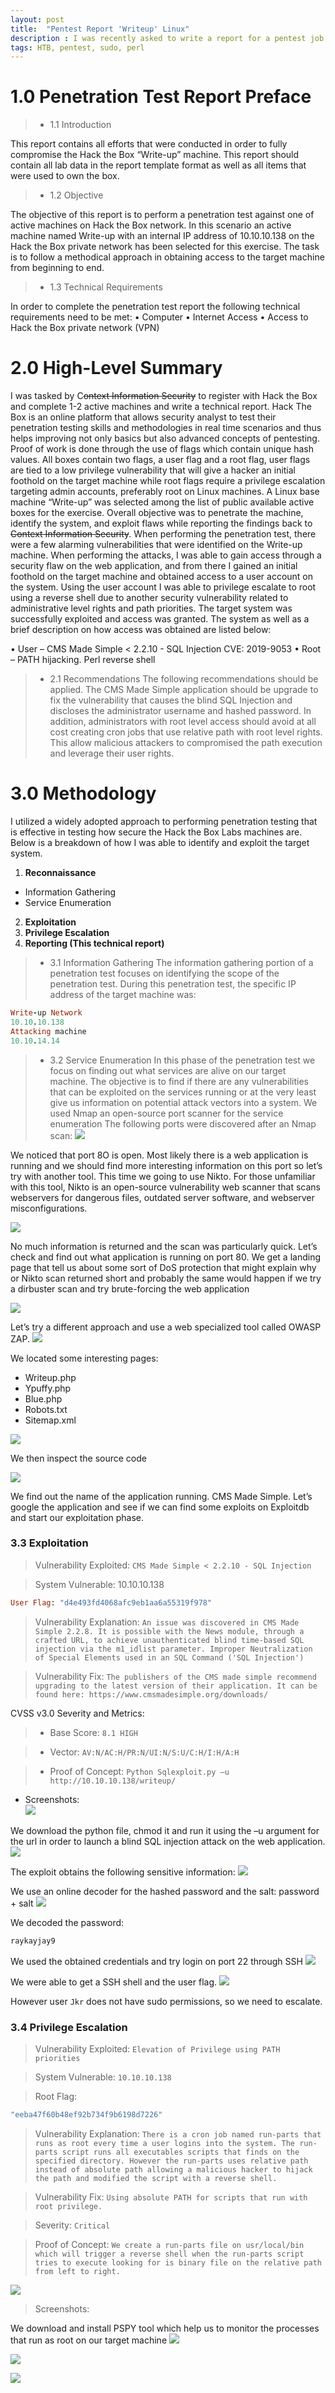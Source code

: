 ```yaml
---
layout: post
title:  "Pentest Report 'Writeup' Linux"
description : I was recently asked to write a report for a pentest job. Company name omitted :) 
tags: HTB, pentest, sudo, perl
---
```


# 1.0 Penetration Test Report Preface
> - 1.1 Introduction

This report contains all efforts that were conducted in order to fully compromise the Hack the Box “Write-up” machine. This report should contain all lab data in the report template format as well as all items that were used to own the box. 
> - 1.2 Objective

The objective of this report is to perform a penetration test against one of active machines on Hack the Box network. In this scenario an active machine named Write-up with an internal IP address of 10.10.10.138 on the Hack the Box private network has been selected for this exercise. The task is to follow a methodical approach in obtaining access to the target machine from beginning to end.
> - 1.3 Technical Requirements

In order to complete the penetration test report the following technical requirements need to be met:
•	Computer
•	Internet Access
•	Access to Hack the Box private network (VPN)

# 2.0 High-Level Summary

I was tasked by C~~ontext Information Security~~ to register with Hack the Box and complete 1-2 active machines and write a technical report. Hack The Box is an online platform that allows security analyst to test their penetration testing skills and methodologies in real time scenarios and thus helps improving not only basics but also advanced concepts of pentesting. Proof of work is done through the use of flags which contain unique hash values. All boxes contain two flags, a user flag and a root flag, user flags are tied to a low privilege vulnerability that will give a hacker an initial foothold on the target machine while root flags require a privilege escalation targeting admin accounts, preferably root on Linux machines. A Linux base machine “Write-up” was selected among the list of public available active boxes for the exercise. Overall objective was to penetrate the machine, identify the system, and exploit flaws while reporting the findings back to ~~Context Information Security~~.
When performing the penetration test, there were a few alarming vulnerabilities that were identified on the Write-up machine. When performing the attacks, I was able to gain access through a security flaw on the web application, and from there I gained an initial foothold on the target machine and obtained access to a user account on the system. Using the user account I was able to privilege escalate to root using a reverse shell due to another security vulnerability related to administrative level rights and path priorities. The target system was successfully exploited and access was granted. The system as well as a brief description on how access was obtained are listed below:

•	User – CMS Made Simple < 2.2.10 - SQL Injection CVE: 2019-9053
•	Root – PATH hijacking. Perl reverse shell

> - 2.1 Recommendations
The following recommendations should be applied.  The CMS Made Simple application should be upgrade to fix the vulnerability that causes the blind SQL Injection and discloses the administrator username and hashed password. In addition, administrators with root level access should avoid at all cost creating cron jobs that use relative path with root level rights. This allow malicious attackers to compromised the path execution and leverage their user rights.

# 3.0 Methodology
I utilized a widely adopted approach to performing penetration testing that is effective in testing how secure the Hack the Box Labs machines are. Below is a breakdown of how I was able to identify and exploit the target system.
1. **Reconnaissance**
- Information Gathering
- Service Enumeration
2. **Exploitation**
3. **Privilege Escalation**
4. **Reporting (This technical report)**

> - 3.1 Information Gathering
The information gathering portion of a penetration test focuses on identifying the scope of the penetration test. During this penetration test, the specific IP address of the target machine was:
```ruby
Write-up Network
10.10.10.138
Attacking machine
10.10.14.14
```
> - 3.2 Service Enumeration
In this phase of the penetration test we focus on finding out what services are alive on our target machine. The objective is to find if there are any vulnerabilities that can be exploited on the services running or at the very least give us information on potential attack vectors into a system. We used Nmap an open-source port scanner for the service enumeration
The following ports were discovered after an Nmap scan:
![](https://lh3.googleusercontent.com/BgGY9StNsAkrYwSUNeBLfWjrJ9Z-6Ci0VdPUlVJaFhJrFmeGaTGkUJqzZ0_G5bP7ryj-L4d3B8_ogkb0je7X4EALN4SYuihEJIksAiy4MjnFTraaUOAY8Q798HR9lXOPlfjKuzJ_QxwvBNQu8_7I2f5JEqFTsd8yz9-kDpvszihJZbwfAOqNOBs6oBqUYrjtaRlaslfsafTFNFL5eNNfc80UEuhk7RdPs8ZmKHDiKqBLtBSzkLyDZqqTVlTcJ5HjfbzNJ6sZsi5pr1FVEohvDbv761HeSeg2H4OCn40GifeBLMWs6R_zVIfenrOdf0QyfpKsBl8WHlSwDyrEr5RRDMy6F87eQd0PQwf1jHKOId6CPsKpIm5jOPOVsoGgCWpklXcqIV-NaSzdILiGR0ILLtw2_S7T3uk0B_5-h8JIlr5JhPf3hk_wI67uGPfeU5mwOPAJJDLVyw1wr2fgS-53hbbA9NfA9rxn0X25Wfp_Iw780lhPazTB2FMkSYgaFsz930KkBYyQXTf-zMsfvvjdAU58upasJJ4wkT2WR4OMd5KSkAg2LyarD7Ej8Fb8dA6wQO-alDM3QQXgkRlUshS5C7t8CVzNWSjkd_RFGcTdET45k27ZJuTU8wjJB8Dub3mrUxObugmk0h-w9RV3jivcrNc4yeT673QvzJOAen5Z02TGlnOrKBxqIY4=w938-h297-no)

We noticed that port 8O is open. Most likely there is a web application is running and we should find more interesting information on this port so let’s try with another tool. This time we going to use Nikto. For those unfamiliar with this tool, Nikto is an open-source vulnerability web scanner that scans webservers for dangerous files, outdated server software, and webserver misconfigurations.

![](https://lh3.googleusercontent.com/Xr3NEpzNZj2g_pC6OcPzfux1-tX9A3_P0JjhKaF3QRdWFZLCal6WkwnE3cO2gTVyjXdDSOFCa7ct10m9w8IiNrbrLIdOMnkHdxfsHDc1GtACZdwv3DrWNLvE65g_Tk3_NccR7ojQdLsOjoU8ds56mGoMAN5_Xllu3FfbNJHWczUEIMVAaFCnzT159XD40ZUFt43lde15A231QyUBHWCY9LtyuSMP5VOwormSq6govIUIkB3HyvDVdOlDsD49ihtW2RGjxLPElg_f6D_AJL6IhDIS7IAfDPetY9kLU2yOk1Jwf6MRT-PLy8bDc4QGv1cJh6l0c_jcJ0uFCbKnfvom4cJPgVi45M4dS6zrRTt-sgtmV6912cVP9J1n7hydAVi-_zIsncaPQZD_vQQ6usjyF-8v39ZIJg2fZKe8M0ggbbHNHczbHARD0d-mlpANSEZ4fPdRW5Jrj_qEeVW9schIc8F3_L-3Y3iIw3EdL7JoIAKwN5NU1ZAJZQT3COvOU7lCtX2LcLbG-f3oMb2cwZ06Qlgdx5MPz7pjRw3kOQBjTmtDEyqLcIBWztz3cq_kne8cD2S3_IBYaBXxOkTzJhl0-gkhUkpctfjfg3rBtcTeyjHNol_XbhmlmBE_85rVcLry_EU5gEWl8JErqiA-jTxT0dsCqmO0ZZ_FHmTcr7J1bRbNXN92qa7tYWs=w1072-h341-no)

No much information is returned and the scan was particularly quick. Let’s check and find out what application is running on port 80.
We get a landing page that tell us about some sort of DoS protection that might explain why or Nikto scan returned short and probably the same would happen if we try a dirbuster scan and try brute-forcing the web application 

![](https://lh3.googleusercontent.com/_YhLVAVY_EqXHZpqGTba22QjuGIT-6alLMlE5bqTzpZXLIi3m4Pjatq7ng-ctfSMKf77uKZYS-Z2FuFKaCx_PPtQ_XUF0XUKBL4LYKmi7pFxlgolybsn9-WokxriNO0ttw3VQZrkJLYVcpiPdKQmZzXsrcKh9X-lmMAYPv8Qsu3SFUWn9D7ixb9AtZ2irZpBHlNCu59abrt8HvRvTDSGOS1xXBZUyMBW7mX8rDD7zbfnym1yYVaV2lgrh3Ja_QN3Aw29Id-Erh2_OT2Fz9HbA2JyioOcwggFrpoXrfI3VSwcP1DRYo2Uq9v4xYTeMgaWAVBbwqm5P8T0ddM3QBkegkrW9Sevmq5icGIUgJSZLJSy5VMSycglnfDr3PtHUgu5VAAXQZVoF_meeOJR3e-PRn8wW2mvqvAdhpHM0CMEn30Mawk75IfWzc0Y3b0OgGPDUYxjSZBccLy2Zrd44YZ8PuVqssK6p_c3wgBDMPwJNQ-qtf7iUAx-tIDIrC-hJwHIy25U8H89BXo1nVZvJcoUjD5ikoeKTw4hvtHpXDWbV2ofMjRsXaI6M8cX_JVYEFoOP__XTZbXf0WRVkyGvyoqnROs-zaQIyEX78CG6d7VvPxEkOi8xMHKp-d4Cl8LrxmsvI3mSVsbVRF0ONIcwfYaBPCv0KjYCeosWs44N3AYoYrQSDsrHJ3KQTk=w778-h568-no)

Let’s try a different approach and use a web specialized tool called OWASP ZAP.
![](https://lh3.googleusercontent.com/ry4gY15AeIu_0COtt1vq-Bm0OjFKOAIIQdF9mCUlPNASit4vJ5VORoOifeUrlIgf29JNAj37G2IQQhFOE3hKxCbrZ8GBTQXAFjklLH_yK7m3IvDjCe3HHJ2ZVvh5r6rRKPfmv0t2xydo9AyIJWScNnogOAMRvTOsRtXL5r4ILh6DryM90ZibMoW4wutVajFBKbygtjWfxBKdp_xSFc_K7a8uuNVKQvl-b1uCaC-EaXbyziKT6elL0ezC1C79NwscbiIDTL-dZjPH4KrJZuWYMcZFx10_eFJOvtNscG6NPfB3HX6JKbE4pg5PoUCOaAQKD98aEzZfoveT71lprkpgVOeCsbVQz8wQzcsHoXep4vfgM30m6GYtZ1V3edYP2I0S1uojebrN5tfGfjjDo06SXgs8cPTDjbLbfEovkYYFOvn7kpgWRrZ17JGoCBmKzNPwEzFiaxJxOcDyvMxGN4huy4D7MuYAU29eandJF3my8RhUq2PchrizKGnKcAfp-OzbGgRNQ6hedjz7KnM5ENSVxZPTpqeB2Og8vMfmfg-L74WajmyI33IjwMMgEcH-aNeiWwxTXkPuP6OZaSyQX2cHRyhCieB_ic_VCMPR_5LvPVG62MEwqhECqZtasn8zHl25iEwBM2P_U3f5s5G57jnLJRdINJIUKxTYuSm5DDRvXI9i9eJKZL4g9WI=w1349-h554-no)

We located some interesting pages:
-	Writeup.php
-	Ypuffy.php
-	Blue.php
-	Robots.txt
-	Sitemap.xml

![](https://lh3.googleusercontent.com/r5o4Czea5NM400KYLYI5rp83h6wLgxh0sBpfXQffKieLAshoM25UQjjklRA9d_f6BVlLeB1gFUN5hrTK8lvPSuTXLnY5biXERxD-CvCT76V6R2IfncVPUNyJRcimIuzGKK47Nl4woBOYB7gnLN3yJfRdU0oDRGxPrzyWNuJE5wbDxYsixa9B9n55hk6oI-ku3GVaAFwTEvN3YZcsoDwBZU9STRtdBAnX07hKNa6TymDmyzTom_4iNBqVti4oSlP92fHu5HXpZRsA6A0Bv5ldoR2wwJisdidRNtWZMILmJyA0hcPosq1h28UnYDAOuIn7IfLrfeHTiNJRa7kyjbQ3QTeQTU_Se9uBLfeW0-eufNVsZ_Zw_UBiNtKpmNZ8TSWEGbRS39pyMEry-zXNMc3tMFll4BRXz2ASCVXgNoF1HSSI3GNlbwHHIzv6FyEKDVweoADqsSAR97Wj3UxnaR1YNXxSXpYsvOVefO6202FwPVz6m7uOgxLwlWmUN_XbTJrwnCbBRvIKOAHPAHv8xV8SgoLIR-0r2Y5Gdmvgc147JiOASAW_-9xVtOglncYekWsWWBAmky8I46HEmRQn-SI9zzcf23mb1vbYeTJ58pZQIx-JnBDVOFFxQdSQqAcEwrmd0SrnBGQRr_S8Am2hk9bm9U76kF1ghPZfoCaO1uB2GhcTcdPf8W0mB-U=w1231-h568-no)

We then inspect the source code

![](https://lh3.googleusercontent.com/ywMdae-uB3NGhce1ZHx1f96hl0dSt7uYKUQiKuEaETilfrFwgV5VKlzKCrgSpSgKie6jahUqllAdkduEjx1y-eXgeIh_Oxs7x4U7yzbnPhSSZNH2pSBlnWwUOxeg59FjatjxM0XO8mttjebAc99itNNRHZJ16m-omokNVhczOnrGccBRmX0ooXWucSAS2OhKzBbJPkJqOKsXhwhJ5x4EJRJdCL5h7U88ifEITJIATBtVC_NY_TTxwVqjNcW1DCkXiom2elCwzjwzYEyZXr8DkvlY0aGSGIR6Pvi8WJjfm29vfcxV-aPpwdTLn63RCJqCwd1UmsSCffOuekmtjkhdt-iXECqoWWiMExMtCbOT3GxSEF29rTniUALkpkJ62RnwlbgjMcv2SOF_v2aBDjrfMYZVzLweKRzEhoG_EfrhZAHyOkVY5rRRwQz9gDf1fIKhXeyAr6d5n_ZEDsCdDZzKslZHPZJ_xnijvejM6jiDkN16rI8S6Xe-IY3hwhSK5wvu6FH0wqc3vSiJzmfmhtHKc-HHUjPhaqaJbvcx2deZq8fzAmm5yb1NMYVKDITJTzhU6vVGVpPUuZEBRhKIrg_cq0ioW7FsRE62cnzjQiLJexeYCzDruz6dAEWY9YSEWEbwxSa6M9Gz9eftomLMwkJnkmW7vrYMLiY5cfia2sdRp2HaUOBYRqQE7mI=w1041-h357-no)

We find out the name of the application running. CMS Made Simple.
Let’s google the application and see if we can find some exploits on Exploitdb and start our exploitation phase. 

### 3.3 Exploitation
> Vulnerability Exploited:  `CMS Made Simple < 2.2.10 - SQL Injection`

> System Vulnerable: 10.10.10.138

```ruby
User Flag: "d4e493fd4068afc9eb1aa6a55319f978"
```
> Vulnerability Explanation: `An issue was discovered in CMS Made Simple 2.2.8. It is possible with the News module, through a crafted URL, to achieve unauthenticated blind time-based SQL injection via the m1_idlist parameter. Improper Neutralization of Special Elements used in an SQL Command ('SQL Injection')`

> Vulnerability Fix: `The publishers of the CMS made simple recommend upgrading to the latest version of their application. It can be 
> found here: https://www.cmsmadesimple.org/downloads/`

 CVSS v3.0 Severity and Metrics:
> - Base Score: `8.1 HIGH`

> - Vector: `AV:N/AC:H/PR:N/UI:N/S:U/C:H/I:H/A:H`

> - Proof of Concept:  `Python Sqlexploit.py –u http://10.10.10.138/writeup/`

- Screenshots:  
![](https://lh3.googleusercontent.com/LrJEHKmQjTVeoqDPNwXjS-yrVB9AIzn4BWFYaWkjxjlsjI2Fg_imslxW5iTjsYtHdkIpsAkk9SD6yRU3VRL3CS8QQJBxOZhdXZGlKEkSJgTRvs4I9uiQmYrpoXtAQ4uFSnoS11B_07KbQEl9R06rOh8togyk0j1baVt3WTDFxElsu75pLFQFKB5mR6D08EdVg3seE2Bf33iwFC-YZS-BKmZb0icD-Qaognc_hhQrkbsaLQvuMJOPQLAks6Yi4Q4jdo5r-1aIE0gfFCBfB4U7h0ZqMpe_RvNEivB5nqKpzidZ_QEASRx3LneTGyVJUBAE62kT2Uo1TxLZgth0TI-F97gfv6w0WRZ_zttXkOKjU_oHBNWEWlhEzhNdWIKJGfcWtkZFujTIYo2sZYe0WOyyDEEAD36Ydj98XH65H3wyhEBDHhihNWD3EZIG5AIvCc4GK1dDVaXB7oH-sLmReyPNctutDY6c4oV8zEmCHxWqiywQVbAVBtD_frbozmD0n2GzWektQ8RMFim3TjJC6Y4YcsUpxc7zSEsHITkTCH-X3fhWrBJxihTdw2Fj-QgRD4PrVRBkm02_67vnJui6io0I3_W5uHhDkA7F2_TiK0HIZvw2nj2FUFqOwJIbNZPcxnKVmWQq8ZOeWFo5Yxi8RzzdT7qD0xfNTtGaPmdtGrgyjQsQ7XP_eFXlddc=w921-h362-no)

We download the python file, chmod it and run it using the –u argument for the url in order to launch a blind SQL injection attack on the web application.
![](https://lh3.googleusercontent.com/_jve3UJ_BEM2JnJSP-g7usQCgSFudtIyIeBAf-ptXGH_6XR2_NfZ3l19ti2YGQg8xVSjKzyWSUNr6l_orBBrERysL_G0eBxrW3H9W0iYxiMKSvMXSftoTmmbPE8Wj1BFgXCn16yjDk2ULS7yXJ0em0X47bQAvUr0vJAawG3VRb6sCVCw4KCi-qNwWHlYaIM40OdHtu8pWhTQhPBpw97w4JGEbTFy_23uFwk11nGdzuc2tBfSLKa3mvkmJpyVc0XeqPyhtSy2Mtjt_4tv0I0W19a7jbYkhsl7hIU018Gq-e4DaURULtX8WkT53QpviJuOaDMBUWDBahpQ5ohS7yQXeGUC5DqPxc-S-wVU0hgr71FRP5VTYrz-NisYEJDBJB4xmwFRPKDmU50N804k8PpFQTX9oG4iHvpV5A8rt5zPIYSoAOoKz120GVlS-d80sjLokf9E4VnOJy_8-XedRLqPa-ZZIQPu7jteWX354mHq5GOorw9fSPICLJ9kfwedDjOIjnvH0AUPTR2VHtwzZu3mZQgCp9gTZwcP2SgI3Taq9vSBT_94xRcCEJPZ8deHdqJY2I0b1_G0Z1loXryLrTgocelqsZrwoEw3JI1wUtDtMSsWfp1Zi8tTONzdJX5g7TTsIZDKD2McLq2FXtTT1MNk0a5_yGxwpBOYDbtE6Mv7TX59DVXwgNs8xJs=w787-h43-no)

The exploit obtains the following sensitive information:
![](https://lh3.googleusercontent.com/YerbTmZEG2AWEDtYjHfBmHIt3SVJ01FoGPLqZkAcEFxJuEeLjN-1Nxt9hEtf7KdZQAkBO4SOmOVP2aKpWLt_CzdgBzTskhT2LXZWH-SpzUEth31zfEds08CeUOeJI-AzRuqCQWi-NeLarhGiSa2fz4fEkyrBQPxtuzLZse7u1lGF1RADSTGY2WCcTgHyVEyZKxOKxgSzAIx8r49KQeawUqX4Z3rGWwPbjcnoKgzVv935YiNflgQq5DBldWkOXcztuAL6L2f-fO3_Hj0bvd2OeCbn6ctHnTe-aNIQy7V7zqZ09WUsFekCsDuJ0lI78s1PeBndXCy6wqql8eKuTggub1P2_29zaltU6NhL5wPgnQ0ldm8HHHfejRj2YBUxO_BNY6hxf6UC2RKrvV-fazEnION_IpiXvba0RSDl9hfv5428hQoUGB7znB0rxNagJmOI4wyzZYnMdaXEI4msyeP0agddt2Wyqfbou_69eoYouQbdboOqGvQxWiAmnXuITRo2FjK2naog9cB1mSZMZCXrAUVtRR7hQ9tn_jO7Ur0IRxkQdHy8l6IwkU1sbj8bsbyB_0lMevopIdczcK6xnYZWtyoaQr06rBCsch9RF9EIBCpXd1v4Y3s7g2ZmxALKweCrj-ADnqscFrZTyJc4VifqwiqDouXDUYeWPr69fs4twKHD2W6heUIckeA=w783-h229-no)

We use an online decoder for the hashed password and the salt: password + salt
![](https://lh3.googleusercontent.com/kMRieFI36ABkswVFpOOSQxfT1BD4vVfYe8xA8dax_YRXvlFRCoZsB9es8QHv05I5_-8yQsS2In27Q6lNrhhEP7WzUzMNcrkWSc5z_oF9f38cj349T6jEUB2OZAdkK1sRDw9I4k-0wwCJZiGBsxPSsUM4sxhTZgDoRCWslHpJBSHjXjVRPFk9CjYnbea6DfxE7CitRkTAK5jnxDiAB50PTI4hCOxE3lufRjTSSK_13u4uNGhCpFkaaM19bHDBK-ro-ZfclFXjRz5WIpbjumGzAyucVm4uK9DOq3P0z08BYKck2oYs1yLRU9QwlYHPhH-huhxM2RuHltEgmgxnqyb9XdMWyZtYCcRdhAEjlUPSZdgSfYSaBAx7jFbhFwOU6mYQ3Oc9j5w7NVCjSsBWypzIxhiJwfY71r7Hf36YN1P08yYa5-fiy2XmUAfLrbRZXU_pFdzLkkiHEBUHQHoE9WLQ5GS-5yE_ze8PDLgv918zuIyepcS1VHalz6UEmvU13o2V4l1SOXqfbFC7_z7jOfXcevcXvhkqE2t9BnEQVFRMJkP4FeG2xfpMCLVd2ZHwJYvvtsOXHDz_E7D2zS9kc6FbKlQ0bPfwpWFvutoMghRO4WGKUYAz0y2JCuBBSceWesFUtO77tOSUgLKDMqe45qEmi9He-_ubrIwhSfq_XWeJ6rKOnYGrHY8RXU8=w1021-h301-no)

We decoded the password: 
```ruby
raykayjay9
```
We used the obtained credentials and try login on port 22 through SSH
![](https://lh3.googleusercontent.com/GSRiDG4e_psrZPyskjOchPGt1RMPa_gBa7SNMQGTPaI8u8K0Ma5jnelWjXFPrQnLRWkkTgTb_z8b0NWjbMHPRt1QV-Lcj_MZRf3OocTcsST9Ub2-KcuVl0tgOJ35P62jWjgcr1hlnfhXF87T0JHJuvS8KUEKEYPiNr0Wgo-kp5DmLCiZ2gXPqW_cuyeY3z5ZxJqnlF8EtFQif_S5x5av4tEeYj2JPPIcygWt1Ui_2iaZAFXQyIHdj_jtQkKBLqdnz-yCBWlNLxQcMHLHvoyOS6CNGwO3MkCDhKZAogKgBomtofO3zGnFPEMuFqNwULVdBcQzC0f8EQrLLxOiebKEU45uJD1GKzCgCFjG-932cm9yljBdkA9g0WNK5r583tTTczBclev2VM6KF4h-w0P6ku5rApOSnbgdpsQZfqXyP7DxQdkpq7AIQJPauIhbHpWpGHi7XX-7DH2pofsktKrA9CA8DoWKva3rXaDwIl6oUb0lgIot7HV_r0cdsYZ_K__3a4krJtSYiMu-pKSnkdVPLy7Wic8wBTEPAiojS7n9cfDM5O12H66o_Z7_tNsOYl9YewQvP3o7aBMF5HBQjRCagXOYeOkslYyfgfriClBLgWubru2sUVIDkKxAy0Hgpol4bFUWd3Tc92vKDwG6kqZS9elLIJ3TNPTS1Wi2nQg0hSJXFfIgf9-rAvY=w1166-h504-no)

We were able to get a SSH shell and the user flag. 
![](https://lh3.googleusercontent.com/aSptxXf25CYoironaNbU0V6dV652Vh0brlrOVTRXJkP3ay4zwLoa_jDI3--SM3eIdPK7d6l1bTwdqctZpDSOpHPgTUb3qia5L-b7z7eUAjWsjk--mMHg5GKvbvkxlrx5NLHgaHTzXV2X1VVtQYriU9Mcq_YeZ4r4GAUP5jxFyluTg0RmJH_CRRAzW5pfSQsNWhlRDwbu3uVmtjlNNoKVo-NHaj__QACCUXHRKy5fwLgfD4Kyx46w5cpqtpRCvQBLn0SPyHzVVDhB_272OF-iPBXRlCD7UpA051xnfNGTQ9Tj8uBGH-UXIWWFi_tYREmjANQVcw5kpsIISlcuPiKFB6jx54swHo_1OMZsy9AN5HmgP3S-Xftk9DFTbPeLvw7139Q7cK5xHRUtH1_uhBe94pryC_5lDdX62eoAqMowSUrizpEr2Xkdjrj6ZmFJcmj6tXqaQKnXgWhwZ6m4DORBDGgIn_suGDXSU7UYj4fSoiwiCXuVTsAHzZaxjB2JOAWyb6zM3VPD3WvtL7ytvd56EtQDd8TxifpOX0oMvCsfMZQHI_lTCGR3T85f9u7NAX-NNVnyKRxpizBVKdeLeYoLY0al_K1FEjewycYJ0ENQG62pT_JUeKS0DGk7vWsAB_pF7cj-rV9-v10u3eOH4BOBV9nmP0_eiHKh9CWNmWDeO6XrmFgwCQOmlfA=w349-h109-no)

However user `Jkr` does not have sudo permissions, so we need to escalate.

### 3.4 Privilege Escalation
> Vulnerability Exploited: `Elevation of Privilege using PATH priorities`

> System Vulnerable: `10.10.10.138`

> Root Flag: 

```ruby
"eeba47f60b48ef92b734f9b6198d7226"
```
> Vulnerability Explanation: `There is a cron job named run-parts that runs as root every time a user logins into the system. The run-parts script runs all executables scripts that finds on the specified directory. However the run-parts uses relative path instead of absolute path allowing a malicious hacker to hijack the path and modified the script with a reverse shell.`


> Vulnerability Fix: `Using absolute PATH for scripts that run with root privilege.`

> Severity: `Critical`

> Proof of Concept: `We create a run-parts file on usr/local/bin which will trigger a reverse shell when the run-parts script tries to execute looking for is binary file on the relative path from left to right.`

![](https://lh3.googleusercontent.com/9XzrZwOpgm3ro-XRO8BHYETkngPaxAfe_lr03Vr1lDje2D9pK0bi5nHO3GAASNmCT8Hl7tmhsNBqh3SU_aO6kwHKPRY-z_Ey2h4H49Y9LoSK-Uu8kZj6zFGo7KSM709ZSoH02WcijdU9tSDgiG6Oa38z-htjx2BcbglNpRoYFz_evQqSvP7qgKlr24Qrm8onMfmJNFGackPln_xE5jm_yz9CDNJzEkNoo7SRFyAsNRRuEzJ7k9mLXv5Ps5cDqzS1an1FRab9DuAymygFf_qvxm9TClM4XtOXnduqBfWkeAEXeyWpSRtCKYrnmP7z_n2xF0AutGM9ELKgWajsK3lIhiFROY7_I9pFOE7GOvBvWW94jUvadxUDkbzYIRqTqAiGFONNpKaMPHtRX_ZnBLaqWG9oDmeDscz6pC0m8N4sczb1AFM_mf9ABabX7Wht3_suRtVnsgd1j6sjCe2ATrsEXgwkD1ACDaBb9rd8v9q5jLASh5A3fvoLl_dMFMa1aCXqrzohMXCIMj2Ny_MChzHI-GnH1JH-q9zsdwrppMJ_rGVdnUGeUIVUI80J-8jdHQibDtc4KaAi_Ov6Yl61A4yZ4A7bQpPQMNqGjGT6u_Dfah9ub-vFgPbj5FsmMqCqsQhqyPo5VtoAgw4iaiwUegXkVyqX1umHPKz3RXUIfJnH-Y_YyuPPPE75_4c=w1232-h92-no)

> Screenshots:

We download and install PSPY tool which help us to monitor the processes that run as root on our target machine
![](https://lh3.googleusercontent.com/Q7TqFzeiyG6uUEEs4w--_9SEeCtFRe112j1FDECHHWm2ctk5G7iWWksIS1DuUSHxqp4g9gFB5YkM6xS-jcRWFq64nvrISpMr1UYIG5uNJgKVwQnDaBwdWulac2BRIfemqQEJQ6NdyFrtoM_EuIMnXffI1G9AuKBKektRVf-Cq2mdPZknj5Gn42TlyW8tvLnIheT2xg5QRZuo05SPnlt4lLF7yeVcyerDIPuEVuvtTXhHzBYUGkk4bT3XQgyZK62PfscWRxD9FaooYQ2-9l1OLvxDR9WbboQ7eKNWwCi3_35cLI2YFp4h9xG5ffGQSkAVj8DwO-yyf2wfXHszbMPKzeL-7CbMzUuYByPdnYFdvoghQM_N3njHJbGxyAyfb7gdrFYGQiBDxiwZMFb2DnMV0YeUVocEfu-chHyBMfwCW1_Tl4wU79eDqaLzSgXNpcmr-NNE-iKJsDInBCRawdDy7eVlBMxaqVNpgnd1u19jzSRZWEV8EOvs169WFDG86-Ba39AHFfcdpqsoHG0H2EU7TsH67uqv4EwNLOyKa_si8hd0gNuOo-imqBHVarEnqBK7FGKCLD9FjyTDk9yp8uO36BKkd74mtzIIm4BBs7-c7JnY5xV90iSojTvmYeN-xnC93bBp887txRsWiPPEXaSB2F9DP7hFB4CUOdqWkWGfPujguU5uBAjeheM=w1006-h330-no)

![](https://lh3.googleusercontent.com/YNlZm5zISnUogyX0D8xRl4y1WEyBYXshHt9duuCoGvuaEfLEpp-vt4yNubquSYhNwySwXKQkr5qQhS4jSQL6mqyDL-YjNaXvVbKJz1bPlv9md9PrXZefteT70R3q-d_xW2F263SPO08464wbNYX9tiSrzrK4Zhc-3_4WW2u8CJvQJkVJ3MxWInE5xXBvxyyDp1NEUsVh8PhC8I2aSzz9Dx1y847uN234uhApCBcy2vBg5HSNhCnLgaarevzmYH-GZNEzc8-kkqVlfydEdTpRsf9gqIje_LMo4cPXZPsx5o_cWNOLNfvMveZhid4duWXvSIfeUlE3PeVZxUtI-cQpzIjpmrb3vC2-a4RzGLXqwXkbIKqD33jnoj9EdpjuHkEB48X5MHg14lQKNrQGC71zQYEfW5jGLseYXiYAUa2D5nNvKrhUmVBmq5ntqSCd4c4jY-f-e6DGKAFoM6ZimffUG2Y2WUDsWd8Ah0FL3H_XvvJ_yC8RpyYIsl3-b_oGtQebjNw57xeyGGMqN0WRh_MjutUj53NOITAfF3mn--yjPo7OERHN9oT0XIgHZdKizTrvJz_abk5OaoRiWzTrivnopaw-VCz4JDR8k-5LNhybB5vtwB8T1ubJipBWtGpRg45_ExSlj0qV83dQEImT488GZOnUL54raGv6uVhB0g8MaD3m4Eo6DOeuLrg=w624-h150-no)

![](https://lh3.googleusercontent.com/j5FXAdxMIt6q1W2E9yB4pailwh5HeRlLGXjMdb-1IIZnbxJ-rWp20qAz7H84zXcTwx-0boyeJOct0gyH29knj62UhrcM2FUhUIsDNU6SsbkHtBwQJyD75gKyWCbntUVj-XJp4V9J65De_5jBMTE4z8sPIAP7RF9UqFUY-QPH8qAOwc3iYW5gkB0JLbmUpy4BLtxat0U5jQt6clfxybQd2eR6pzWcvk3wa19mRlBD0D4QLQvVIpgFfO32DNjrHky83Y_BpWvHoiIa5jBCbhXyrL2BGqyqP5YUhgCldk4ALNaEmkvhhYQTdPgVO2hj_g6UpHmwc9e9N4H4zsWJeFWvmu5ZpI9i430HOPd3c4DioTZ1o5sH5M6DoCb-lbsX_hJhBQyRkW5qbikPc2B-YE911bmdHw5Gxdjv1u02wwPtaZnuXPe000KC3xjoSEujcRsM4VVyDvPUHTiyzJFpyxEg4sigpPzclv_-EbwKgPFkowelDnbCxpdbxR_OvnefrXqKoDjkiBtn1Qr-uH6MmqWAM333otTp7xE23A9B2qSoo32xf4VAmIud7vqJ-yrbZ1IktLaevztfSWRoIe9bFCWHClj36AXLO42C2Igl8tAnoe_zFO6qGNjzHAMxEnlWrqGUNWZvv1trasW7bgliPkDOxNK_zRDMAaTUDIAJ3EF6_tk1gmYbyGFptOU=w1316-h251-no)















